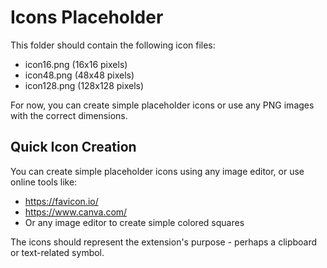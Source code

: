 # Icons Placeholder

This folder should contain the following icon files:
- icon16.png (16x16 pixels)
- icon48.png (48x48 pixels) 
- icon128.png (128x128 pixels)

For now, you can create simple placeholder icons or use any PNG images with the correct dimensions.

## Quick Icon Creation

You can create simple placeholder icons using any image editor, or use online tools like:
- https://favicon.io/
- https://www.canva.com/
- Or any image editor to create simple colored squares

The icons should represent the extension's purpose - perhaps a clipboard or text-related symbol.
